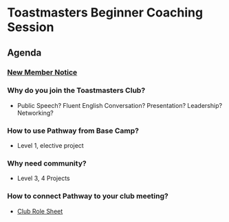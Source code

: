 # Toastmasters Beginner Coaching Session

## Agenda

### [New Member Notice](https://github.com/seock04/Uncertainty-Handler/blob/master/Toastmasters/ClubCoach/Membership%20Coaching%20Notice.md)

### Why do you join the Toastmasters Club?
 - Public Speech? Fluent English Conversation? Presentation? Leadership? Networking?
  
### How to use Pathway from Base Camp?
  - Level 1, elective project

### Why need community?
 - Level 3, 4 Projects
  
### How to connect Pathway to your club meeting?
- [Club Role Sheet](https://docs.google.com/spreadsheets/d/1FsGoJLKcl3qgdAgEKS4iLc0T7Ga26okirgq8yZAJzIc/htmlview#)
